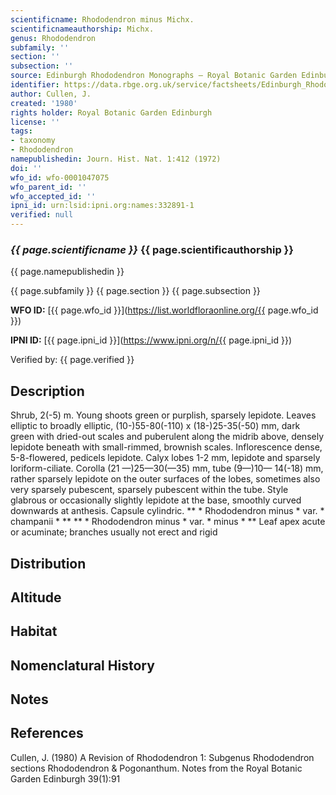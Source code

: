 ```yaml
---
scientificname: Rhododendron minus Michx.
scientificnameauthorship: Michx.
genus: Rhododendron
subfamily: ''
section: ''
subsection: ''
source: Edinburgh Rhododendron Monographs – Royal Botanic Garden Edinburgh
identifier: https://data.rbge.org.uk/service/factsheets/Edinburgh_Rhododendron_Monographs.xhtml
author: Cullen, J.
created: '1980'
rights holder: Royal Botanic Garden Edinburgh
license: ''
tags:
- taxonomy
- Rhododendron
namepublishedin: Journ. Hist. Nat. 1:412 (1972)
doi: ''
wfo_id: wfo-0001047075
wfo_parent_id: ''
wfo_accepted_id: ''
ipni_id: urn:lsid:ipni.org:names:332891-1
verified: null
---
```

### _{{ page.scientificname }}_ {{ page.scientificauthorship }}
 {{ page.namepublishedin }}

{{ page.subfamily }} {{ page.section }} {{ page.subsection }}

**WFO ID:** [{{ page.wfo_id }}](https://list.worldfloraonline.org/{{ page.wfo_id }})

**IPNI ID:** [{{ page.ipni_id }}](https://www.ipni.org/n/{{ page.ipni_id }})

Verified by: {{ page.verified }}



## Description
Shrub, 2(-5) m. Young shoots green or purplish, sparsely lepidote. Leaves elliptic to broadly elliptic, (10-)55-80(-110) x (18-)25-35(-50) mm, dark green with dried-out scales and puberulent along the midrib above, densely lepidote beneath with small-rimmed, brownish scales. Inflorescence dense, 5-8-flowered, pedicels lepidote. Calyx lobes 1-2 mm, lepidote and sparsely loriform-ciliate. Corolla (21 —)25—30(—35) mm, tube (9—)10— 14(-18) mm, rather sparsely lepidote on the outer surfaces of the lobes, sometimes also very sparsely pubescent, sparsely pubescent within the tube. Style glabrous or occasionally slightly lepidote at the base, smoothly curved downwards at anthesis. Capsule cylindric. ** * Rhododendron minus * var. * champanii * ** ** * Rhododendron minus * var. * minus * ** Leaf apex acute or acuminate; branches usually not erect and rigid

## Distribution


## Altitude


## Habitat


## Nomenclatural History

                       
## Notes


## References

Cullen, J. (1980) A Revision of Rhododendron 1: Subgenus Rhododendron sections Rhododendron & Pogonanthum. Notes from the Royal Botanic Garden Edinburgh 39(1):91
